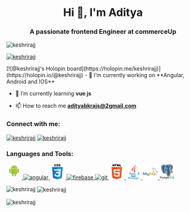<h1 align="center">Hi 👋, I'm Aditya</h1>
<h3 align="center">A passionate frontend Engineer at commerceUp</h3>

<p align="left"> <img src="https://komarev.com/ghpvc/?username=keshrirajj&label=Profile%20views&color=0e75b6&style=flat" alt="keshrirajj" /> </p>

<p align="left"> <a href="https://github.com/ryo-ma/github-profile-trophy"><img src="https://github-profile-trophy.vercel.app/?username=keshrirajj" alt="keshrirajj" /></a> </p>
[![@keshrirajj's Holopin board](https://holopin.me/keshrirajj)](https://holopin.io/@keshrirajj)
- 🔭 I’m currently working on **Angular, Android and IOS**

- 🌱 I’m currently learning **vue js**

- 📫 How to reach me **adityabkrajs@2gmail.com**

<h3 align="left">Connect with me:</h3>
<p align="left">
<a href="https://linkedin.com/in/keshrirajj" target="blank"><img align="center" src="https://raw.githubusercontent.com/rahuldkjain/github-profile-readme-generator/master/src/images/icons/Social/linked-in-alt.svg" alt="keshrirajj" height="30" width="40" /></a>
<a href="https://www.leetcode.com/keshrirajj" target="blank"><img align="center" src="https://raw.githubusercontent.com/rahuldkjain/github-profile-readme-generator/master/src/images/icons/Social/leet-code.svg" alt="keshrirajj" height="30" width="40" /></a>
</p>

<h3 align="left">Languages and Tools:</h3>
<p align="left"> <a href="https://developer.android.com" target="_blank" rel="noreferrer"> <img src="https://raw.githubusercontent.com/devicons/devicon/master/icons/android/android-original-wordmark.svg" alt="android" width="40" height="40"/> </a> <a href="https://angular.io" target="_blank" rel="noreferrer"> <img src="https://angular.io/assets/images/logos/angular/angular.svg" alt="angular" width="40" height="40"/> </a> <a href="https://www.w3schools.com/css/" target="_blank" rel="noreferrer"> <img src="https://raw.githubusercontent.com/devicons/devicon/master/icons/css3/css3-original-wordmark.svg" alt="css3" width="40" height="40"/> </a> <a href="https://firebase.google.com/" target="_blank" rel="noreferrer"> <img src="https://www.vectorlogo.zone/logos/firebase/firebase-icon.svg" alt="firebase" width="40" height="40"/> </a> <a href="https://git-scm.com/" target="_blank" rel="noreferrer"> <img src="https://www.vectorlogo.zone/logos/git-scm/git-scm-icon.svg" alt="git" width="40" height="40"/> </a> <a href="https://www.w3.org/html/" target="_blank" rel="noreferrer"> <img src="https://raw.githubusercontent.com/devicons/devicon/master/icons/html5/html5-original-wordmark.svg" alt="html5" width="40" height="40"/> </a> <a href="https://www.java.com" target="_blank" rel="noreferrer"> <img src="https://raw.githubusercontent.com/devicons/devicon/master/icons/java/java-original.svg" alt="java" width="40" height="40"/> </a> <a href="https://www.mysql.com/" target="_blank" rel="noreferrer"> <img src="https://raw.githubusercontent.com/devicons/devicon/master/icons/mysql/mysql-original-wordmark.svg" alt="mysql" width="40" height="40"/> </a> <a href="https://www.postgresql.org" target="_blank" rel="noreferrer"> <img src="https://raw.githubusercontent.com/devicons/devicon/master/icons/postgresql/postgresql-original-wordmark.svg" alt="postgresql" width="40" height="40"/> </a> </p>

<p><img align="left" src="https://github-readme-stats.vercel.app/api/top-langs?username=keshrirajj&show_icons=true&locale=en&layout=compact" alt="keshrirajj" /></p>

<p>&nbsp;<img align="center" src="https://github-readme-stats.vercel.app/api?username=keshrirajj&show_icons=true&locale=en" alt="keshrirajj" /></p>

<p><img align="center" src="https://github-readme-streak-stats.herokuapp.com/?user=keshrirajj&" alt="keshrirajj" /></p>
